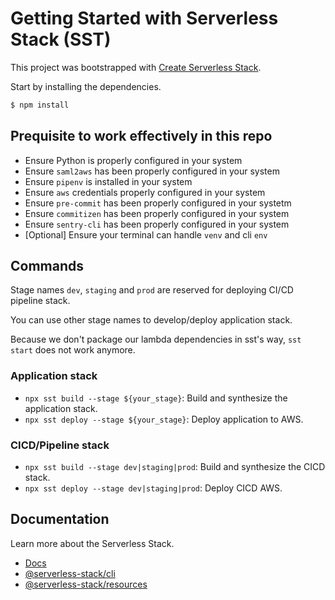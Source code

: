 # Getting Started with Serverless Stack (SST)




This project was bootstrapped with [Create Serverless Stack](https://docs.serverless-stack.com/packages/create-serverless-stack).

Start by installing the dependencies.

```bash
$ npm install
```

## Prequisite to work effectively in this repo
- Ensure Python is properly configured in your system
- Ensure `saml2aws` has been properly configured in your system
- Ensure `pipenv` is installed in your system
- Ensure `aws` credentials properly configured in your system
- Ensure `pre-commit` has been properly configured in your systetm
- Ensure `commitizen` has been properly configured in your system
- Ensure `sentry-cli` has been properly configured in your system
- [Optional] Ensure your terminal can handle `venv` and cli `env`

## Commands


Stage names `dev`, `staging` and `prod` are reserved for deploying CI/CD pipeline stack.

You can use other stage names to develop/deploy application stack.

Because we don't package our lambda dependencies in sst's way, `sst start` does not work anymore.

### Application stack
* `npx sst build --stage ${your_stage}`: Build and synthesize the application stack.
* `npx sst deploy --stage ${your_stage}`: Deploy application to AWS.

### CICD/Pipeline stack
* `npx sst build --stage dev|staging|prod`: Build and synthesize the CICD stack.
* `npx sst deploy --stage dev|staging|prod`: Deploy CICD AWS.



## Documentation

Learn more about the Serverless Stack.

- [Docs](https://docs.serverless-stack.com)
- [@serverless-stack/cli](https://docs.serverless-stack.com/packages/cli)
- [@serverless-stack/resources](https://docs.serverless-stack.com/packages/resources)

